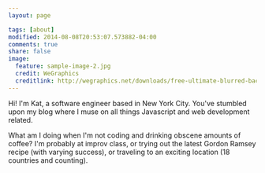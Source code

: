 ```yaml
---
layout: page

tags: [about]
modified: 2014-08-08T20:53:07.573882-04:00
comments: true
share: false
image:
  feature: sample-image-2.jpg
  credit: WeGraphics
  creditlink: http://wegraphics.net/downloads/free-ultimate-blurred-background-pack/
---
```


Hi! I'm Kat, a software engineer based in New York City. You've stumbled upon my blog where I muse on all things Javascript and web development related. 

What am I doing when I'm not coding and drinking obscene amounts of coffee? I'm probably at improv class, or trying out the latest Gordon Ramsey recipe (with varying success), or traveling to an exciting location (18 countries and counting).




